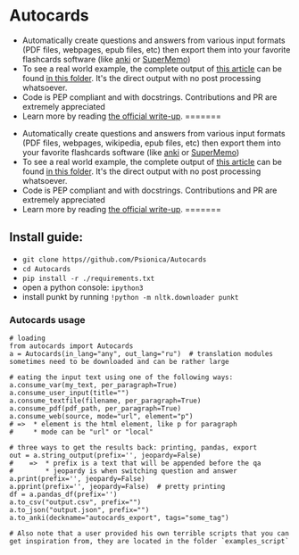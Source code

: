# Autocards
* Automatically create questions and answers from various input formats (PDF files, webpages, epub files, etc) then export them into your favorite flashcards software (like [anki](https://apps.ankiweb.net/) or [SuperMemo](https://supermemo.guru/wiki/SuperMemo))
* To see a real world example, the complete output of [this article](https://www.biography.com/political-figure/philip-ii-of-macedon) can be found [in this folder](./output_example/). It's the direct output with no post processing whatsoever.
* Code is PEP compliant and with docstrings. Contributions and PR are extremely appreciated
* Learn more by reading [the official write-up](https://psionica.org/docs/lab/autocards/).
=======

- Automatically create questions and answers from various input formats (PDF files, webpages, wikipedia, epub files, etc) then export them into your favorite flashcards software (like [anki](https://apps.ankiweb.net/) or [SuperMemo](https://supermemo.guru/wiki/SuperMemo))
- To see a real world example, the complete output of [this article](https://www.biography.com/political-figure/philip-ii-of-macedon) can be found [in this folder](./output_example/). It's the direct output with no post processing whatsoever.
- Code is PEP compliant and with docstrings. Contributions and PR are extremely appreciated
- Learn more by reading [the official write-up](https://paulbricman.com/thoughtware/autocards).
=======

## Install guide:

- `git clone https//github.com/Psionica/Autocards`
- `cd Autocards`
- `pip install -r ./requirements.txt`
- open a python console: `ipython3`
- install punkt by running `!python -m nltk.downloader punkt`

### Autocards usage

```
# loading
from autocards import Autocards
a = Autocards(in_lang="any", out_lang="ru")  # translation modules sometimes need to be downloaded and can be rather large

# eating the input text using one of the following ways:
a.consume_var(my_text, per_paragraph=True)
a.consume_user_input(title="")
a.consume_textfile(filename, per_paragraph=True)
a.consume_pdf(pdf_path, per_paragraph=True)
a.consume_web(source, mode="url", element="p")
# =>  * element is the html element, like p for paragraph
#     * mode can be "url" or "local"

# three ways to get the results back: printing, pandas, export
out = a.string_output(prefix='', jeopardy=False)
#    =>  * prefix is a text that will be appended before the qa
#        * jeopardy is when switching question and answer
a.print(prefix='', jeopardy=False)
a.pprint(prefix='', jeopardy=False)  # pretty printing
df = a.pandas_df(prefix='')
a.to_csv("output.csv", prefix="")
a.to_json("output.json", prefix="")
a.to_anki(deckname="autocards_export", tags="some_tag")

# Also note that a user provided his own terrible scripts that you can get inspiration from, they are located in the folder `examples_script`
```
